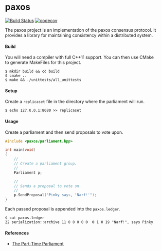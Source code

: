 paxos
=====

[![Build Status](https://travis-ci.org/dgkimura/paxos.svg?branch=master)](https://travis-ci.org/dgkimura/paxos)
[![codecov](https://codecov.io/gh/dgkimura/paxos/branch/master/graph/badge.svg)](https://codecov.io/gh/dgkimura/paxos)

The paxos project is an implementation of the paxos consensus protocol. It
provides a library for maintaining consistency within a distributed system.


#### Build
You will need a compiler with full C++11 support. You can then use CMake to
generate MakeFiles for this project.
```
$ mkdir build && cd build
$ cmake ..
$ make && ./unittests/all_unittests
```


#### Setup
Create a `replicaset` file in the directory where the parliament will run.

```
$ echo 127.0.0.1:8080 >> replicaset
```


#### Usage
Create a parliament and then send proposals to vote upon.

```cpp
#include <paxos/parliament.hpp>

int main(void)
{
    //
    // Create a parliament group.
    //
    Parliament p;

    //
    // Sends a proposal to vote on.
    //
    p.SendProposal("Pinky says, 'Narf!'");
}
```

Each passed proposal is appended into the `paxos.ledger`.
```
$ cat paxos.ledger
22 serialization::archive 11 0 0 0 0 0  0 1 0 19 "Narf!", says Pinky
```


#### References
- [The Part-Time Parliament](http://research.microsoft.com/en-us/um/people/lamport/pubs/lamport-paxos.pdf)
